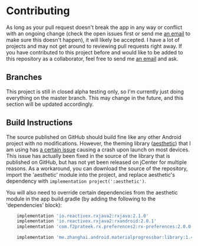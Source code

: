 # Contributing

As long as your pull request doesn't break the app in any way or conflict with an ongoing change (check the open issues first or send me [an email](mailto:dev@jfenn.me) to make sure this doesn't happen), it will likely be accepted. I have a lot of projects and may not get around to reviewing pull requests right away. If you have contributed to this project before and would like to be added to this repository as a collaborator, feel free to send me [an email](mailto:dev@jfenn.me) and ask.

## Branches

This project is still in closed alpha testing only, so I'm currently just doing everything on the master branch. This may change in the future, and this section will be updated accordingly.

## Build Instructions

The source published on GitHub should build fine like any other Android project with no modifications. However, the theming library ([aesthetic](https://github.com/afollestad/aesthetic)) that I am using has [a certain issue](https://github.com/afollestad/aesthetic/issues/80) causing a crash upon launch on most devices. This issue has actually been fixed in the source of the library that is published on GitHub, but has not yet been released on jCenter for multiple reasons. As a workaround, you can download the source of the repository, import the 'aesthetic' module into the project, and replace aesthetic's dependency with `implementation project(':aesthetic')`.

You will also need to override certain dependencies from the aesthetic module in the app build.gradle (by adding the following to the 'dependencies' block):
```gradle
    implementation 'io.reactivex.rxjava2:rxjava:2.1.0'
    implementation 'io.reactivex.rxjava2:rxandroid:2.0.1'
    implementation 'com.f2prateek.rx.preferences2:rx-preferences:2.0.0-RC2'

    implementation 'me.zhanghai.android.materialprogressbar:library:1.4.1'
```


